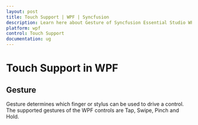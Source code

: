 ```yaml
---
layout: post
title: Touch Support | WPF | Syncfusion
description: Learn here about Gesture of Syncfusion Essential Studio WPF Touch Support control, its elements and more.
platform: wpf
control: Touch Support
documentation: ug
---
```


# Touch Support in WPF

## Gesture

Gesture determines which finger or stylus can be used to drive a control. The supported gestures of the WPF controls are Tap, Swipe, Pinch and Hold.

